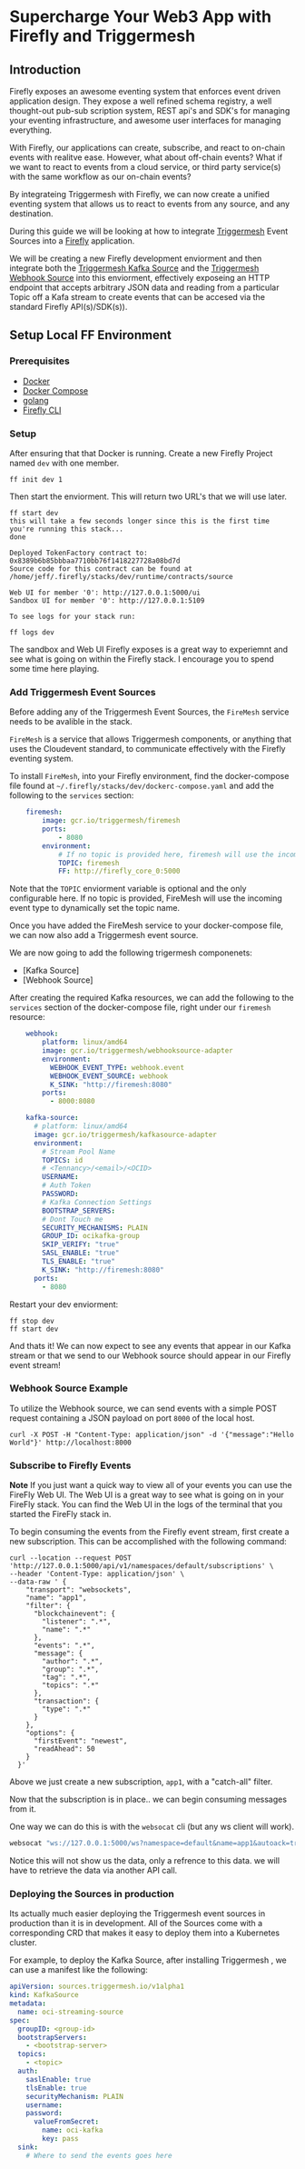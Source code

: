 # Supercharge Your Web3 App with Firefly and Triggermesh

## Introduction

Firefly exposes an awesome eventing system that enforces event driven application design. They expose a well refined schema registry, a well thought-out pub-sub scription system, REST api's and SDK's for managing your eventing infrastructure, and awesome user interfaces for managing everything.

With Firefly, our applications can create, subscribe, and react to on-chain events with realitve ease. However, what about off-chain events? What if we want to react to events from a cloud service, or third party service(s) with the same workflow as our on-chain events?

By integrateing Triggermesh with Firefly, we can now create a unified eventing system that allows us to react to events from any source, and any destination.

During this guide we will be looking at how to integrate [Triggermesh](https://www.triggermesh.com/) Event Sources into a  [Firefly](https://hyperledger.github.io/firefly/overview/) application.

We will be creating a new Firefly development enviorment and then integrate both the [Triggermesh Kafka Source]() and the
[Triggermesh Webhook Source]() into this enviorment, effectively exposeing an HTTP endpoint that accepts arbitrary JSON data and reading from a particular Topic off a Kafa stream to create events that can be accesed via the standard Firefly API(s)/SDK(s)).


## Setup Local FF Environment
### Prerequisites

* [Docker](https://docs.docker.com/get-docker/)
* [Docker Compose](https://docs.docker.com/compose/install/)
* [golang](https://golang.org/doc/install)
* [Firefly CLI](https://hyperledger.github.io/firefly/gettingstarted/firefly_cli.html)

### Setup

After ensuring that that Docker is running. Create a new Firefly Project named `dev` with one member.

```
ff init dev 1
```

Then start the enviorment. This will return two URL's that we will use later.

```
ff start dev
this will take a few seconds longer since this is the first time you're running this stack...
done

Deployed TokenFactory contract to: 0x8389b6b85bbbaa7710bb76f1418227728a08bd7d
Source code for this contract can be found at /home/jeff/.firefly/stacks/dev/runtime/contracts/source

Web UI for member '0': http://127.0.0.1:5000/ui
Sandbox UI for member '0': http://127.0.0.1:5109

To see logs for your stack run:

ff logs dev

```

The sandbox and Web UI Firefly exposes is a great way to experiemnt and see what is going on within the Firefly stack. I encourage you to spend some time here playing.

### Add Triggermesh Event Sources

Before adding any of the Triggermesh Event Sources, the `FireMesh` service needs to be avalible in the stack.

`FireMesh` is a service that allows Triggermesh components, or anything that uses the Cloudevent standard, to communicate effectively with the Firefly eventing system.

To install `FireMesh`, into your Firefly environment, find the docker-compose file found at `~/.firefly/stacks/dev/dockerc-compose.yaml` and add the following to the `services` section:

```yaml
    firemesh:
        image: gcr.io/triggermesh/firemesh
        ports:
            - 8080
        environment:
            # If no topic is provided here, firemesh will use the incoming event type to dynamically set the topic name.
            TOPIC: firemesh
            FF: http://firefly_core_0:5000
```

Note that the `TOPIC` enviorment variable is optional and the only configurable here. If no topic is provided, FireMesh will use the incoming event type to dynamically set the topic name.


Once you have added the FireMesh service to your docker-compose file, we can now also add a Triggermesh event source.

We are now going to add the following trigermesh componenets:

- [Kafka Source]
- [Webhook Source]

After creating the required Kafka resources, we can add the following to the `services` section of the docker-compose file, right under our `firemesh` resource:

```yaml
    webhook:
        platform: linux/amd64
        image: gcr.io/triggermesh/webhooksource-adapter
        environment:
          WEBHOOK_EVENT_TYPE: webhook.event
          WEBHOOK_EVENT_SOURCE: webhook
          K_SINK: "http://firemesh:8080"
        ports:
          - 8000:8080

    kafka-source:
      # platform: linux/amd64
      image: gcr.io/triggermesh/kafkasource-adapter
      environment:
        # Stream Pool Name
        TOPICS: id
        # <Tennancy>/<email>/<OCID>
        USERNAME:
        # Auth Token
        PASSWORD:
        # Kafka Connection Settings
        BOOTSTRAP_SERVERS:
        # Dont Touch me
        SECURITY_MECHANISMS: PLAIN
        GROUP_ID: ocikafka-group
        SKIP_VERIFY: "true"
        SASL_ENABLE: "true"
        TLS_ENABLE: "true"
        K_SINK: "http://firemesh:8080"
      ports:
        - 8080


```

Restart your dev enviorment:
```
ff stop dev
ff start dev
```


And thats it! We can now expect to see any events that appear in our Kafka stream or that we send to our Webhook source should appear in our Firefly event stream!

### Webhook Source Example

To utilize the Webhook source, we can send events with a simple POST request containing a JSON payload on port `8000` of the local host.

```
curl -X POST -H "Content-Type: application/json" -d '{"message":"Hello World"}' http://localhost:8000
```


### Subscribe to Firefly Events

**Note** If you just want a quick way to view all of your events you can use the FireFly Web UI. The Web UI is a great way to see what is going on in your FireFly stack. You can find the Web UI in the logs of the terminal that you started the FireFly stack in.

To begin consuming the events from the Firefly event stream, first create a new subscription. This can be accomplished with the following command:

```
curl --location --request POST 'http://127.0.0.1:5000/api/v1/namespaces/default/subscriptions' \
--header 'Content-Type: application/json' \
--data-raw ' {
	"transport": "websockets",
	"name": "app1",
	"filter": {
	  "blockchainevent": {
		"listener": ".*",
		"name": ".*"
	  },
	  "events": ".*",
	  "message": {
		"author": ".*",
		"group": ".*",
		"tag": ".*",
		"topics": ".*"
	  },
	  "transaction": {
		"type": ".*"
	  }
	},
	"options": {
	  "firstEvent": "newest",
	  "readAhead": 50
	}
  }'
```
Above we just create a new subscription, `app1`, with a "catch-all" filter.

Now that the subscription is in place.. we can begin consuming messages from it.


One way we can do this is with the `websocat` cli (but any ws client will work).

```bash
websocat "ws://127.0.0.1:5000/ws?namespace=default&name=app1&autoack=true"
```

Notice this will not show us the data, only a refrence to this data. we will have to retrieve the data
via another API call.

### Deploying the Sources in production

Its actually much easier deploying the Triggermesh event sources in production than it is in development. All of the Sources come with a corresponding CRD that makes it easy to deploy them into a Kubernetes cluster.

For example, to deploy the Kafka Source, after installing Triggermesh , we can use a manifest like the following:

```yaml
apiVersion: sources.triggermesh.io/v1alpha1
kind: KafkaSource
metadata:
  name: oci-streaming-source
spec:
  groupID: <group-id>
  bootstrapServers:
    - <bootstrap-server>
  topics:
    - <topic>
  auth:
    saslEnable: true
    tlsEnable: true
    securityMechanism: PLAIN
    username:
    password:
      valueFromSecret:
        name: oci-kafka
        key: pass
  sink:
	# Where to send the events goes here
```


<!--
### Leveraging Other Triggermesh Sources

The Triggermesh project has a number of other event sources that can be used to integrate with Firefly. The process for deploying the sources in production is well documented in the Triggermesh [documentation](docs.triggermesh.io). However, they are not documented to be deployed in this mannor. So in order to deploy them in this mannor, you need to know what the expected enviorment variables are for each one.  -->
